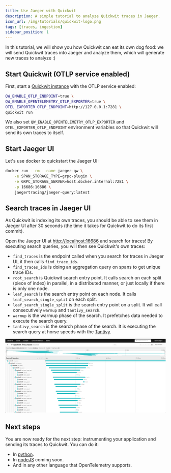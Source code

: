 ```yaml
---
title: Use Jaeger with Quickwit
description: A simple tutorial to analyze Quickwit traces in Jaeger.
icon_url: /img/tutorials/quickwit-logo.png
tags: [traces, ingestion]
sidebar_position: 1
---
```


In this tutorial, we will show you how Quickwit can eat its own dog food: we will send Quickwit traces into Jaeger and analyze them, which will generate new traces to analyze :)

## Start Quickwit (OTLP service enabled)

First, start a [Quickwit instance](../get-started/installation.md) with the OTLP service enabled:

```bash
QW_ENABLE_OTLP_ENDPOINT=true \
QW_ENABLE_OPENTELEMETRY_OTLP_EXPORTER=true \
OTEL_EXPORTER_OTLP_ENDPOINT=http://127.0.0.1:7281 \
quickwit run
```

We also set `QW_ENABLE_OPENTELEMETRY_OTLP_EXPORTER` and `OTEL_EXPORTER_OTLP_ENDPOINT` environment variables so that Quickwit will send its own traces to itself.

## Start Jaeger UI

Let's use docker to quickstart the Jaeger UI:

```bash
docker run --rm --name jaeger-qw \
    -e SPAN_STORAGE_TYPE=grpc-plugin \
    -e GRPC_STORAGE_SERVER=host.docker.internal:7281 \
    -p 16686:16686 \
    jaegertracing/jaeger-query:latest
```

## Search traces in Jaeger UI

As Quickwit is indexing its own traces, you should be able to see them in Jaeger UI after 30 seconds (the time it takes for Quickwit to do its first commit). 

Open the Jaeger UI at [http://localhost:16686](http://localhost:16686) and search for traces! By executing search queries, you will then see Quickwit's own traces:

- `find_traces` is the endpoint called when you search for traces in Jaeger UI, it then calls `find_trace_ids`.
- `find_traces_ids` is doing an aggregation query on spans to get unique trace IDs.
- `root_search` is Quickwit search entry point. It calls search on each split (piece of index) in parallel, in a distributed manner, or just locally if there is only one node.
- `leaf_search` is the search entry point on each node. It calls `leaf_search_single_split` on each split.
- `leaf_search_single_split` is the search entry point on a split. It will call consecutively `warmup` and `tantivy_search`.
- `warmup` is the warmup phase of the search. It prefetches data needed to execute the search query.
- `tantivy_search` is the search phase of the search. It is executing the search query at horse speeds with the [Tantivy](https://github.com/quickwit-oss/tantivy).

![Quickwit trace in Jaeger UI](../assets/images/jaeger-ui-quickwit-trace-analysis.png)

## Next steps

You are now ready for the next step: instrumenting your application and sending its traces to Quickwit. You can do it:
- In [python](instrument-python-and-send-traces-to-quickwit.md).
- In [nodeJS](instrument-nodejs-and-send-traces-to-quickwit.md) coming soon.
- And in any other language that OpenTelemetry supports.

